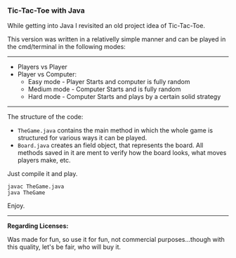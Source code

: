 ### Tic-Tac-Toe with Java

While getting into Java I revisited an old project idea of Tic-Tac-Toe.

This version was written in a relativelly simple manner and can be played in the cmd/terminal in the following modes:

----
* Players vs Player
* Player vs Computer:
  - Easy mode - Player Starts and computer is fully random
  - Medium mode - Computer Starts and is fully random
  - Hard mode - Computer Starts and plays by a certain solid strategy
----

The structure of the code:
* `TheGame.java` contains the main method in which the whole game is structured for various ways it can be played.
* `Board.java` creates an field object, that represents the board. All methods saved in it are ment to verify how the board looks, what moves players make, etc.  

Just compile it and play.
```
javac TheGame.java
java TheGame
```

Enjoy.

----
__Regarding Licenses:__

Was made for fun, so use it for fun, not commercial purposes...though with this quality, let's be fair, who will buy it.
